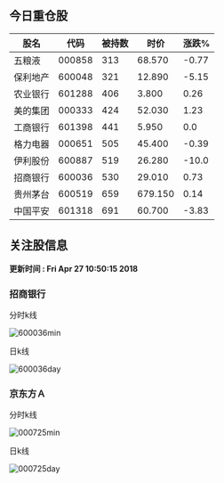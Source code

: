 
## 今日重仓股 

|股名|代码|被持数|时价|涨跌%|
|---|---|---|---|---|
|五粮液|000858|313|68.570|-0.77|
|保利地产|600048|321|12.890|-5.15|
|农业银行|601288|406|3.800|0.26|
|美的集团|000333|424|52.030|1.23|
|工商银行|601398|441|5.950|0.0|
|格力电器|000651|505|45.400|-0.39|
|伊利股份|600887|519|26.280|-10.0|
|招商银行|600036|530|29.010|0.73|
|贵州茅台|600519|659|679.150|0.14|
|中国平安|601318|691|60.700|-3.83|

## 关注股信息
**更新时间 : Fri Apr 27 10:50:15 2018**
### 招商银行 
分时k线

![600036min](http://image.sinajs.cn/newchart/min/n/sh600036.gif)

日k线

![600036day](http://image.sinajs.cn/newchart/daily/n/sh600036.gif)

### 京东方Ａ 
分时k线

![000725min](http://image.sinajs.cn/newchart/min/n/sz000725.gif)

日k线

![000725day](http://image.sinajs.cn/newchart/daily/n/sz000725.gif)
